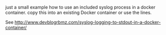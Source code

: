 
just a small example how to use an included syslog process in a docker container.
copy this into an existing Docker container or use the lines.

See http://www.devblogrbmz.com/syslog-logging-to-stdout-in-a-docker-container/
